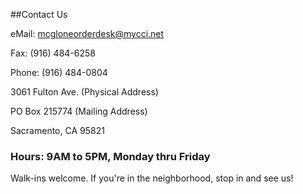 
##Contact Us

eMail: <mcgloneorderdesk@mycci.net>

Fax: (916) 484-6258

Phone: (916) 484-0804

3061 Fulton Ave. (Physical Address)

PO Box 215774 (Mailing Address)

Sacramento, CA 95821

### Hours: 9AM to 5PM, Monday thru Friday

<p class="fineprint">Walk-ins welcome. If you're in the neighborhood, stop in and see us!</p>
